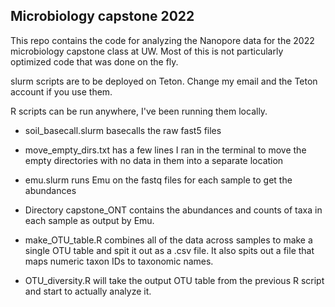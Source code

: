 ## Microbiology capstone 2022


This repo contains the code for analyzing the Nanopore data for the 2022 microbiology capstone class at UW. Most of this is not particularly optimized code that was done on the fly.

slurm scripts are to be deployed on Teton. Change my email and the Teton account if you use them.

R scripts can be run anywhere, I've been running them locally.



- soil_basecall.slurm basecalls the raw fast5 files

-  move\_empty_dirs.txt has a few lines I ran in the terminal to move the empty directories with no data in them into a separate location

- emu.slurm runs Emu on the fastq files for each sample to get the abundances

- Directory capstone_ONT contains the abundances and counts of taxa in each sample as output by Emu.

- make\_OTU_table.R  combines all of the data across samples to make a single OTU table and spit it out as a .csv file. It also spits out a file that maps numeric taxon IDs to taxonomic names.

- OTU_diversity.R will take the output OTU table from the previous R script and start to actually analyze it. 

